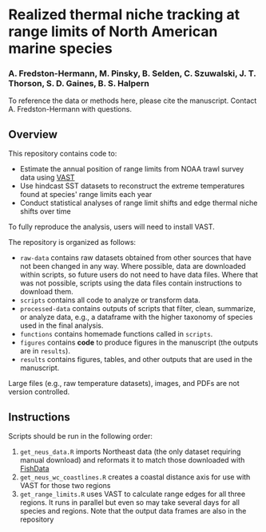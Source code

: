 # Realized thermal niche tracking at range limits of North American marine species

### A. Fredston-Hermann, M. Pinsky, B. Selden, C. Szuwalski, J. T. Thorson, S. D. Gaines, B. S. Halpern 

To reference the data or methods here, please cite the manuscript. Contact A. Fredston-Hermann with questions. 

## Overview 

This repository contains code to:

* Estimate the annual position of range limits from NOAA trawl survey data using [VAST](https://github.com/James-Thorson-NOAA/VAST) 
* Use hindcast SST datasets to reconstruct the extreme temperatures found at species' range limits each year 
* Conduct statistical analyses of range limit shifts and edge thermal niche shifts over time 

To fully reproduce the analysis, users will need to install VAST. 

The repository is organized as follows:

* `raw-data` contains raw datasets obtained from other sources that have not been changed in any way. Where possible, data are downloaded within scripts, so future users do not need to have data files. Where that was not possible, scripts using the data files contain instructions to download them. 
* `scripts` contains all code to analyze or transform data. 
* `processed-data` contains outputs of scripts that filter, clean, summarize, or analyze data, e.g., a dataframe with the higher taxonomy of species used in the final analysis. 
* `functions` contains homemade functions called in `scripts`.
* `figures` contains **code** to produce figures in the manuscript (the outputs are in `results`).
* `results` contains figures, tables, and other outputs that are used in the manuscript. 


Large files (e.g., raw temperature datasets), images, and PDFs are not version controlled. 

## Instructions

Scripts should be run in the following order:

1. `get_neus_data.R` imports Northeast data (the only dataset requiring manual download) and reformats it to match those downloaded with [FishData](https://github.com/James-Thorson/FishData)
1. `get_neus_wc_coastlines.R` creates a coastal distance axis for use with VAST for those two regions 
1. `get_range_limits.R` uses VAST to calculate range edges for all three regions. It runs in parallel but even so may take several days for all species and regions. Note that the output data frames are also in the repository
